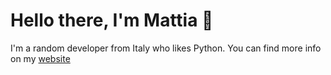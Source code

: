 # Hello there, I'm Mattia 👋
I'm a random developer from Italy who likes Python. You can find more info on my <a href="https://etimology.github.io/website/">website</a>
